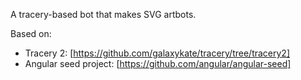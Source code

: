 A tracery-based bot that makes SVG artbots.

Based on:
* Tracery 2: [https://github.com/galaxykate/tracery/tree/tracery2]
* Angular seed project: [https://github.com/angular/angular-seed]
